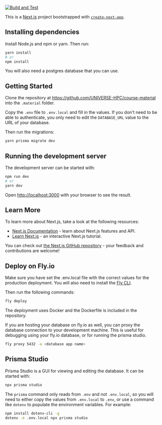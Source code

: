 [![Build and Test](https://github.com/OxfordRSE/gutenberg/actions/workflows/test.yml/badge.svg)](https://github.com/OxfordRSE/gutenberg/actions/workflows/test.yml)

This is a [Next.js](https://nextjs.org/) project bootstrapped with [`create-next-app`](https://github.com/vercel/next.js/tree/canary/packages/create-next-app).

## Installing dependencies

Install Node.js and npm or yarn. Then run:

```bash
yarn install
# or 
npm install
```

You will also need a postgres database that you can use.

## Getting Started

Clone the repository at https://github.com/UNIVERSE-HPC/course-material into the `.material` folder.

Copy the `.env` file to `.env.local` and fill in the values. If you don't need to be able to authenticate, you only need to edit the `DATABASE_URL` value to the URL of your database.

Then run the migrations:

```bash
yarn prisma migrate dev
```

## Running the development server

The development server can be started with:

```bash
npm run dev
# or
yarn dev
```

Open [http://localhost:3000](http://localhost:3000) with your browser to see the result.

## Learn More

To learn more about Next.js, take a look at the following resources:

- [Next.js Documentation](https://nextjs.org/docs) - learn about Next.js features and API.
- [Learn Next.js](https://nextjs.org/learn) - an interactive Next.js tutorial.

You can check out [the Next.js GitHub repository](https://github.com/vercel/next.js/) - your feedback and contributions are welcome!

## Deploy on Fly.io

Make sure you have set the .env.local file with the correct values for the
production deployment. You will also need to install the [Fly CLI](https://fly.io/docs/hands-on/installing-the-fly-cli/).

Then run the following commands:

```bash
fly deploy
```

The deployment uses Docker and the Dockerfile is included in the repository.

If you are hosting your database on fly.io as well, you can proxy the
database connection to your development machine. This is useful for debugging
using your fly.io database, or for running the prisma studio.

```bash
fly proxy 5432 -a <database app name>
```

## Prisma Studio

Prisma Studio is a GUI for viewing and editing the database. It can be started with:

```bash
npx prisma studio
```

The `prisma` command only reads from `.env` and not `.env.local`, so you will need to either copy the values from `.env.local` to `.env`, or use a command like `dotenv` to populate the environment variables. For example:

```bash
npm install dotenv-cli -g
dotenv -e .env.local npx prisma studio
```
